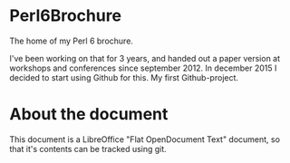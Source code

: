 # Perl6Brochure
The home of my Perl 6 brochure.

I've been working on that for 3 years, and handed out a paper version at workshops and conferences since september 2012. In december 2015 I decided to start using Github for this. My first Github-project.

# About the document
This document is a LibreOffice "Flat OpenDocument Text" document, so that it's contents can be tracked using git.

